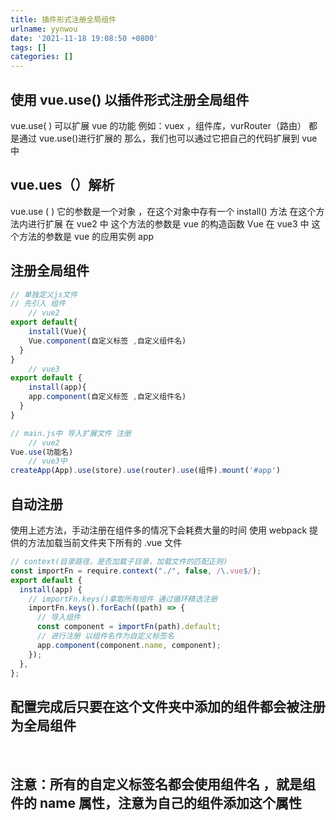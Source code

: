 ```yaml
---
title: 插件形式注册全局组件
urlname: yynwou
date: '2021-11-18 19:08:50 +0800'
tags: []
categories: []
---
```


## 使用 vue.use() 以插件形式注册全局组件

vue.use( ) 可以扩展 vue 的功能
例如：vuex ，组件库，vurRouter（路由） 都是通过 vue.use()进行扩展的
那么，我们也可以通过它把自己的代码扩展到 vue 中

## vue.ues（）解析

vue.use ( ) 它的参数是一个对象 ，在这个对象中存有一个 install() 方法
在这个方法内进行扩展
在 vue2 中 这个方法的参数是 vue 的构造函数 Vue
在 vue3 中 这个方法的参数是 vue 的应用实例 app

## 注册全局组件

```javascript
// 单独定义js文件
// 先引入 组件
	// vue2
export default{
	install(Vue){
  	Vue.component(自定义标签 ,自定义组件名)
  }
}
	// vue3
export default {
	install(app){
  	app.component(自定义标签 ,自定义组件名)
  }
}

// main.js中 导入扩展文件 注册
	// vue2
Vue.use(功能名)
	// vue3中
createApp(App).use(store).use(router).use(组件).mount('#app')
```

## 自动注册

使用上述方法，手动注册在组件多的情况下会耗费大量的时间
使用 webpack 提供的方法加载当前文件夹下所有的 .vue 文件

```javascript
// context(目录路径，是否加载子目录，加载文件的匹配正则)
const importFn = require.context("./", false, /\.vue$/);
export default {
  install(app) {
    // importFn.keys()拿取所有组件 通过循环精选注册
    importFn.keys().forEach((path) => {
      // 导入组件
      const component = importFn(path).default;
      // 进行注册 以组件名作为自定义标签名
      app.component(component.name, component);
    });
  },
};
```

## 配置完成后只要在这个文件夹中添加的组件都会被注册为全局组件

​

## 注意：所有的自定义标签名都会使用组件名 ，就是组件的 name 属性，注意为自己的组件添加这个属性

​
